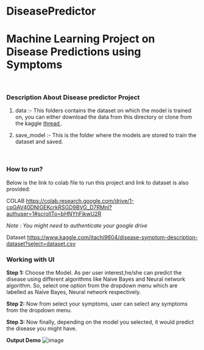 # DiseasePredictor

<h1>Machine Learning Project on Disease Predictions using Symptoms</h1>
<br>
<h3>Description About Disease predictor Project</h3>

1) data :- This folders contains the dataset on which the model is trained on, you can either download the data from this directory or clone from the kaggle <a href="https://www.kaggle.com/itachi9604/disease-symptom-description-dataset"> thread </a>.

2) save_model :- This is the folder where the models are stored to train the dataset and saved.
<br>

<h3>How to run?</h3>


Below is the link to colab file to run this project and link to dataset is also provided:

COLAB
https://colab.research.google.com/drive/1-cpGAV40DNIGEKcrkRSGD9BVG_D7RMnl?authuser=1#scrollTo=bHNYhFjkwU2R

<em>Note : You might need to authenticate your google drive </em>

Dataset
https://www.kaggle.com/itachi9604/disease-symptom-description-dataset?select=dataset.csv



<h3>Working with UI</h3>

<b>Step 1:</b>
Choose the Model. As per user interest,he/she can predict the disease using different algorithms like Naive Bayes and Neural network algorithm. So, select one option from the dropdown menu which are labelled as Naive Bayes, Neural network respectively. 

<b>Step 2:</b>
Now from select your symptoms, user can select any symptoms from the dropdown menu.  

<b>Step 3:</b>
Now finally, depending on the model you selected, it would predict the disease you might have.


<b>Output Demo</b>
![image](https://user-images.githubusercontent.com/47386692/116033950-fc5ddf80-a67f-11eb-8d28-6e6e9b2f6c06.png)
